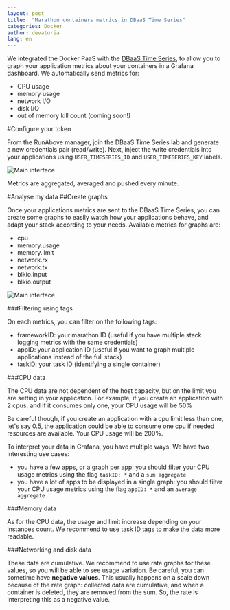```yaml
---
layout: post
title:  "Marathon containers metrics in DBaaS Time Series"
categories: Docker
author: devatoria
lang: en
---
```


We integrated the Docker PaaS with the [DBaaS Time Series](https://www.ovh.com/fr/dbaas/timeseries/), to allow you to graph your application metrics about your containers in a Grafana dashboard. We automatically send metrics for:

- CPU usage
- memory usage
- network I/O
- disk I/O
- out of memory kill count (coming soon!)

#Configure your token

From the RunAbove manager, join the DBaaS Time Series lab and generate a new credentials pair (read/write). Next, inject the write credentials into your applications using `USER_TIMESERIES_ID` and `USER_TIMESERIES_KEY` labels.

![Main interface](/kb/images/2016-04-21-marathon-metrics/metrics.png)

Metrics are aggregated, averaged and pushed every minute.

#Analyse my data
##Create graphs

Once your applications metrics are sent to the DBaaS Time Series, you can create some graphs to easily watch how your applications behave, and adapt your stack according to your needs. Available metrics for graphs are:

- cpu
- memory.usage
- memory.limit
- network.rx
- network.tx
- blkio.input
- blkio.output

![Main interface](/kb/images/2016-04-21-marathon-metrics/metrics_cpu.png)

###Filtering using tags

On each metrics, you can filter on the following tags:

- frameworkID: your marathon ID (useful if you have multiple stack logging metrics with the same credentials)
- appID: your application ID (useful if you want to graph multiple applications instead of the full stack)
- taskID: your task ID (identifying a single container)

###CPU data

The CPU data are not dependent of the host capacity, but on the limit you are setting in your application. For example, if you create an application with 2 cpus, and if it consumes only one, your CPU usage will be 50%

Be careful though, if you create an application with a cpu limit less than one, let's say 0.5, the application could be able to consume one cpu if needed resources are available. Your CPU usage will be 200%.

To interpret your data in Grafana, you have multiple ways. We have two interesting use cases:

- you have a few apps, or a graph per app: you should filter your CPU usage metrics using the flag `taskID: *` and a `sum aggregate`
- you have a lot of apps to be displayed in a single graph: you should filter your CPU usage metrics using the flag `appID: *` and an `average aggregate`

###Memory data

As for the CPU data, the usage and limit increase depending on your instances count. We recommend to use task ID tags to make the data more readable.

###Networking and disk data

These data are cumulative. We recommend to use rate graphs for these values, so you will be able to see usage variation. Be careful, you can sometime have **negative values**. This usually happens on a scale down because of the rate graph: collected data are cumulative, and when a container is deleted, they are removed from the sum. So, the rate is interpreting this as a negative value.
